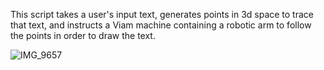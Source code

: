 This script takes a user's input text, generates points in 3d space to trace that text, and instructs a Viam machine containing a robotic arm to follow the points in order to draw the text.

![IMG_9657](https://github.com/user-attachments/assets/7ee0824a-fba0-4d1a-bc94-e8441774a8b8)
